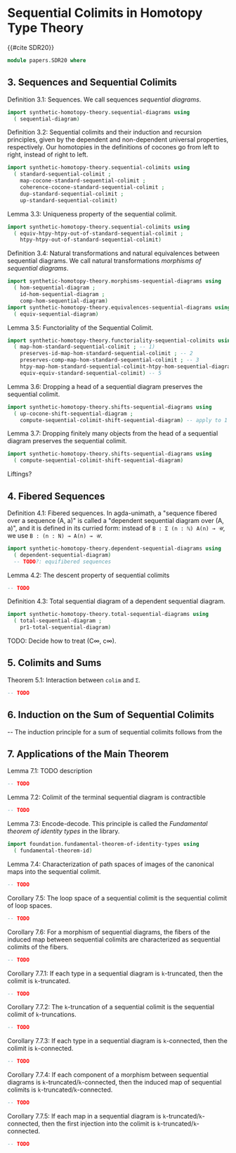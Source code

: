 # Sequential Colimits in Homotopy Type Theory

{{#cite SDR20}}

```agda
module papers.SDR20 where
```

## 3. Sequences and Sequential Colimits

Definition 3.1: Sequences. We call sequences _sequential diagrams_.

```agda
import synthetic-homotopy-theory.sequential-diagrams using
  ( sequential-diagram)
```

Definition 3.2: Sequential colimits and their induction and recursion
principles, given by the dependent and non-dependent universal properties,
respectively. Our homotopies in the definitions of cocones go from left to
right, instead of right to left.

```agda
import synthetic-homotopy-theory.sequential-colimits using
  ( standard-sequential-colimit ;
    map-cocone-standard-sequential-colimit ;
    coherence-cocone-standard-sequential-colimit ;
    dup-standard-sequential-colimit ;
    up-standard-sequential-colimit)
```

Lemma 3.3: Uniqueness property of the sequential colimit.

```agda
import synthetic-homotopy-theory.sequential-colimits using
  ( equiv-htpy-htpy-out-of-standard-sequential-colimit ;
    htpy-htpy-out-of-standard-sequential-colimit)
```

Definition 3.4: Natural transformations and natural equivalences between
sequential diagrams. We call natural transformations _morphisms of sequential
diagrams_.

```agda
import synthetic-homotopy-theory.morphisms-sequential-diagrams using
  ( hom-sequential-diagram ;
    id-hom-sequential-diagram ;
    comp-hom-sequential-diagram)
import synthetic-homotopy-theory.equivalences-sequential-diagrams using
  ( equiv-sequential-diagram)
```

Lemma 3.5: Functoriality of the Sequential Colimit.

```agda
import synthetic-homotopy-theory.functoriality-sequential-colimits using
  ( map-hom-standard-sequential-colimit ; -- 1)
    preserves-id-map-hom-standard-sequential-colimit ; -- 2
    preserves-comp-map-hom-standard-sequential-colimit ; -- 3
    htpy-map-hom-standard-sequential-colimit-htpy-hom-sequential-diagram ; -- 4
    equiv-equiv-standard-sequential-colimit) -- 5
```

Lemma 3.6: Dropping a head of a sequential diagram preserves the sequential
colimit.

```agda
import synthetic-homotopy-theory.shifts-sequential-diagrams using
  ( up-cocone-shift-sequential-diagram ;
    compute-sequential-colimit-shift-sequential-diagram) -- apply to 1
```

Lemma 3.7: Dropping finitely many objects from the head of a sequential diagram
preserves the sequential colimit.

```agda
import synthetic-homotopy-theory.shifts-sequential-diagrams using
  ( compute-sequential-colimit-shift-sequential-diagram)
```

Liftings?

## 4. Fibered Sequences

Definition 4.1: Fibered sequences. In agda-unimath, a "sequence fibered over a
sequence (A, a)" is called a "dependent sequential diagram over (A, a)", and it
is defined in its curried form: instead of `B : Σ (n : ℕ) A(n) → 𝒰`, we use
`B : (n : N) → A(n) → 𝒰`.

```agda
import synthetic-homotopy-theory.dependent-sequential-diagrams using
  ( dependent-sequential-diagram)
  -- TODO?: equifibered sequences
```

Lemma 4.2: The descent property of sequential colimits

```agda
-- TODO
```

Definition 4.3: Total sequential diagram of a dependent sequential diagram.

```agda
import synthetic-homotopy-theory.total-sequential-diagrams using
  ( total-sequential-diagram ;
    pr1-total-sequential-diagram)
```

TODO: Decide how to treat (C∞, c∞).

## 5. Colimits and Sums

Theorem 5.1: Interaction between `colim` and `Σ`.

```agda
-- TODO
```

## 6. Induction on the Sum of Sequential Colimits

-- The induction principle for a sum of sequential colimits follows from the

## 7. Applications of the Main Theorem

Lemma 7.1: TODO description

```agda
-- TODO
```

Lemma 7.2: Colimit of the terminal sequential diagram is contractible

```agda
-- TODO
```

Lemma 7.3: Encode-decode. This principle is called the _Fundamental theorem of
identity types_ in the library.

```agda
import foundation.fundamental-theorem-of-identity-types using
  ( fundamental-theorem-id)
```

Lemma 7.4: Characterization of path spaces of images of the canonical maps into
the sequential colimit.

```agda
-- TODO
```

Corollary 7.5: The loop space of a sequential colimit is the sequential colimit
of loop spaces.

```agda
-- TODO
```

Corollary 7.6: For a morphism of sequential diagrams, the fibers of the induced
map between sequential colimits are characterized as sequential colimits of the
fibers.

```agda
-- TODO
```

Corollary 7.7.1: If each type in a sequential diagram is `k`-truncated, then the
colimit is `k`-truncated.

```agda
-- TODO
```

Corollary 7.7.2: The `k`-truncation of a sequential colimit is the sequential
colimit of `k`-truncations.

```agda
-- TODO
```

Corollary 7.7.3: If each type in a sequential diagram is `k`-connected, then the
colimit is `k`-connected.

```agda
-- TODO
```

Corollary 7.7.4: If each component of a morphism between sequential diagrams is
`k`-truncated/`k`-connected, then the induced map of sequential colimits is
`k`-truncated/`k`-connected.

```agda
-- TODO
```

Corollary 7.7.5: If each map in a sequential diagram is
`k`-truncated/`k`-connected, then the first injection into the colimit is
`k`-truncated/`k`-connected.

```agda
-- TODO
```

